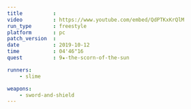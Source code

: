 ```yaml
---
title          :
video          : https://www.youtube.com/embed/QdPTKxKrQlM
run_type       : freestyle
platform       : pc
patch_version  : 
date           : 2019-10-12
time           : 04'46"16
quest          : 9★-the-scorn-of-the-sun

runners:
    - slime

weapons:
    - sword-and-shield
---
```

